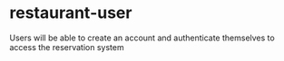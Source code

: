 # restaurant-user
Users will be able to create an account and authenticate themselves to access the reservation system
